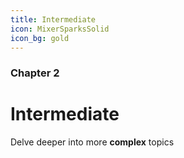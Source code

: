 ```yaml
---
title: Intermediate
icon: MixerSparksSolid
icon_bg: gold
---
```


### Chapter 2

# Intermediate

Delve deeper into more **complex** topics
